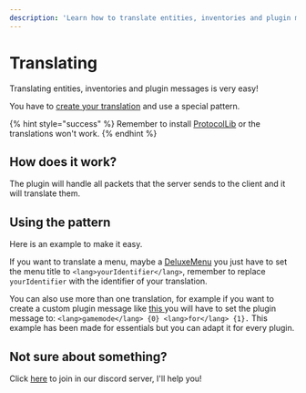 ```yaml
---
description: 'Learn how to translate entities, inventories and plugin messages'
---
```


# Translating

Translating entities, inventories and plugin messages is very easy!

You have to [create your translation](configuration.md) and use a special pattern.

{% hint style="success" %}
Remember to install [ProtocolLib](https://www.spigotmc.org/resources/protocollib.1997/) or the translations won't work.
{% endhint %}

## How does it work?

The plugin will handle all packets that the server sends to the client and it will translate them.

## Using the pattern

Here is an example to make it easy.

If you want to translate a menu, maybe a [DeluxeMenu](https://www.spigotmc.org/resources/deluxemenus.11734/) you just have to set the menu title to `<lang>yourIdentifier</lang>`, remember to replace `yourIdentifier` with the identifier of your translation.

You can also use more than one translation, for example if you want to create a custom plugin message like [this ](https://i.imgur.com/AYeGVi2.gif)you will have to set the plugin message to: `<lang>gamemode</lang> {0} <lang>for</lang> {1}.` This example has been made for essentials but you can adapt it for every plugin.

## Not sure about something?

Click [here](https://discord.io/RocketPlugins) to join in our discord server, I'll help you!

